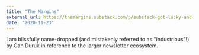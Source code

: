 ```yaml
---
title: "The Margins"
external_url: https://themargins.substack.com/p/substack-got-lucky-and-so-did-margins
date: "2020-11-23"
---
```


I am blissfully name-dropped (and mistakenly referred to as "industrious"!) by Can Duruk in reference to the larger newsletter ecosystem.
